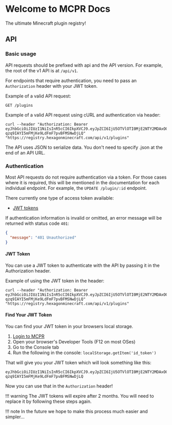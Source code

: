 # Welcome to MCPR Docs

The ultimate Minecraft plugin registry!

## API

### Basic usage 
API requests should be prefixed with api and the API version. For example, the root of the v1 API is at `/api/v1`.

For endpoints that require authentication, you need to pass an `Authorization` header with your JWT token.

Example of a valid API request:

```
GET /plugins
```

Example of a valid API request using cURL and authentication via header:

```
curl --header "Authorization: Bearer eyJhbGciOiJIUzI1NiIsInR5cCI6IkpXVCJ9.eyJpZCI6IjU5OTVlOTI0MjE2NTY2MDAxOGJiMGE4YSIsInVzZXJuYW1lIjoibnByYWlsIiwiaWF0IjoxNTAzMzE4MTIwLCJleHAiOjE1MDMzMjgyMDB9.CATgjmJm-qzq9IAYI5mFMjKe9LdFmF7pvBFMSNwDjLQ" "https://registry.hexagonminecraft.com/api/v1/plugins"
```

The API uses JSON to serialize data. You don't need to specify .json at the end of an API URL.

### Authentication
Most API requests do not require authentication via a token. For those cases where it is required, this will be mentioned in the documentation for each individual endpoint. For example, the `UPDATE /plugin/:id` endpoint.

There currently one type of access token available:

- [JWT tokens](#jwt-token)

If authentication information is invalid or omitted, an error message will be returned with status code `401`:

```json
{
  "message": "401 Unauthorized"
}
```
#### JWT Token
You can use a JWT token to authenticate with the API by passing it in the Authorization header.

Example of using the JWT token in the header:


```
curl --header "Authorization: Bearer eyJhbGciOiJIUzI1NiIsInR5cCI6IkpXVCJ9.eyJpZCI6IjU5OTVlOTI0MjE2NTY2MDAxOGJiMGE4YSIsInVzZXJuYW1lIjoibnByYWlsIiwiaWF0IjoxNTAzMzE4MTIwLCJleHAiOjE1MDMzMjgyMDB9.CATgjmJm-qzq9IAYI5mFMjKe9LdFmF7pvBFMSNwDjLQ" "https://registry.hexagonminecraft.com/api/v1/plugins"
```

#### Find Your JWT Token
You can find your JWT token in your browsers local storage. 

1. [Login to MCPR](https://registry.hexagonminecraft.com/login)
2. Open your browser's Developer Tools (F12 on most OSes)
3. Go to the Console tab
4. Run the following in the console: `localStorage.getItem('id_token')`

That will give you your JWT token which will look something like this:
```
eyJhbGciOiJIUzI1NiIsInR5cCI6IkpXVCJ9.eyJpZCI6IjU5OTVlOTI0MjE2NTY2MDAxOGJiMGE4YSIsInVzZXJuYW1lIjoibnByYWlsIiwiaWF0IjoxNTAzMzE4MTIwLCJleHAiOjE1MDMzMjgyMDB9.CATgjmJm-qzq9IAYI5mFMjKe9LdFmF7pvBFMSNwDjLQ
```
Now you can use that in the `Authorization` header!


!!! warning 
    The JWT tokens will expire after 2 months. You will need to replace it by following these steps again. 

!!! note 
    In the future we hope to make this process much easier and simpler...